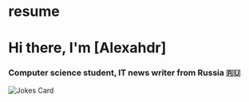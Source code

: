 # resume
# Hi there, I'm [Alexahdr]
### Computer science student, IT news writer from Russia 🇷🇺
<!-- Markdown -->

![Jokes Card](https://readme-jokes.vercel.app/api?hideBorder)

